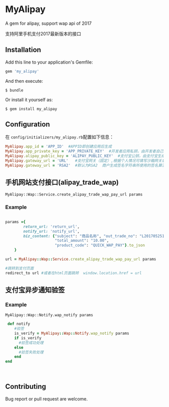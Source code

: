 # MyAlipay

A gem for alipay, support wap api of 2017

支持阿里手机支付2017最新版本的接口

## Installation

Add this line to your application's Gemfile:

```ruby
gem 'my_alipay'
```

And then execute:

    $ bundle

Or install it yourself as:

    $ gem install my_alipay

## Configuration


在 ```config/initializers/my_alipay.rb```配置如下信息：

```ruby
MyAlipay.app_id = 'APP_ID'  #APPID即创建应用后生成
MyAlipay.app_private_key = 'APP_PRIVATE_KEY'  #开发者应用私钥，由开发者自己生成
MyAlipay.alipay_public_key = 'ALIPAY_PUBLIC_KEY'  #支付宝公钥，由支付宝生成
MyAlipay.gateway_url = 'URL'   #支付宝网关（固定）,根据个人情况可填写沙箱网关或者正式网关
MyAlipay.gateway_url = 'RSA2'  #默认为RSA2  商户生成签名字符串所使用的签名算法类型，目前支持RSA2和RSA，推荐使用RSA2

```
## 手机网站支付接口(alipay_trade_wap)

```MyAlipay::Wap::Service.create_alipay_trade_wap_pay_url params```

### Example

```ruby

params ={
        return_url: 'return_url',
        notify_url: 'notify_url',
        biz_content: {"subject": "商品名称", "out_trade_no": "L2017052515281049",
                      "total_amount": "10.00",
                      "product_code": "QUICK_WAP_PAY"}.to_json
    }

url = MyAlipay::Wap::Service.create_alipay_trade_wap_pay_url params

#跳转到支付页面
redirect_to url #或者在html页面跳转  window.location.href = url

```

## 支付宝异步通知验签

### Example

```MyAlipay::Wap::Notify.wap_notify params```

```ruby
 def notify
    #验签
    is_verify = MyAlipay::Wap::Notify.wap_notify params
    if is_verify
      #验签成功处理
    else
      #验签失败处理
    end
end
 
   

```


## Contributing

Bug report or pull request are welcome.

